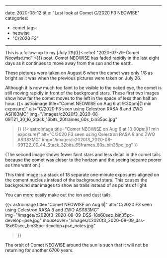 ------
date: 2020-08-12
title: "Last look at Comet C/2020 F3 NEOWISE"
categories:
- comet
tags:
- neowise
- "C/2020 F3"
---


<!--more-->
This is a follow-up to my [July 29]({{< relref "2020-07-29-Comet Neowise.md" >}}) post.  Comet NEOWISE has faded rapidly in the last eight days as it continues to move away from the sun and the earth. 

These pictures were taken on August 6 when the comet was only 1/8 as bright as it was when the previous pictures were taken on July 26.

Although it is now much too faint to be visible to the naked eye, the comet is still moving rapidly in front of the background stars.  These first two images show how far the comet moves to the left in the space of less than half an hour.
{{< astroimage
title="Comet NEOWISE on Aug 6 at 9:30pm|(1 min exposure)"
   alt="C/2020 F3 seen using Celestron RASA 8 and ZWO ASI183MC"
   img="/images/c2020f3_2020-08-09T21_30_16_Stack_16bits_20frames_60s_bin35pc.jpg"
>}}
{{< astroimage
title="Comet NEOWISE on Aug 6 at 10:00pm|(1 min exposure)"
   alt="C/2020 F3 seen using Celestron RASA 8 and ZWO ASI183MC"
   img="/images/c2020f3_2020-08-09T22_00_44_Stack_32bits_65frames_60s_bin35pc.jpg"
>}}

(The second image shows fewer faint stars and less detail in the comet tails because the comet was closer to the horizon and the seeing became poorer as time went on.)

This third image is a stack of 18 separate one-minute exposures aligned on the coment nucleus instead of the background stars.  This causes the background star images to show as trails instead of as points of light.

You can more easily make out the ion and dust tails.  

{{< astroimage
   title="Comet NEOWISE on Aug 6|"
   alt="C/2020 F3 seen using Celestron RASA 8 and ZWO ASI183MC"
   img="/images/c2020f3_2020-08-09_DSS-18x60sec_bin35pc-develop+pse.jpg"
   mouseover="/images/c2020f3_2020-08-09_dss-18x60sec_bin35pc-develop+pse_notes.jpg"
>}}

The orbit of Comet NEOWISE around the sun is such that it will not be returning for another 6700 years.